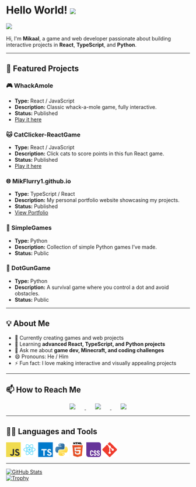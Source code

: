 # Hello World! <img src="https://media.giphy.com/media/l0MYt5jPR6QX5pnqM/giphy.gif" height="120px" style="vertical-align:middle;">
![](https://komarev.com/ghpvc/?username=MikFlurry1&label=Profile%20Visits&color=blue&style=for-the-badge)

Hi, I'm **Mikaal**, a game and web developer passionate about building interactive projects in **React**, **TypeScript**, and **Python**.  


---

## 🚀 Featured Projects

### 🎮 WhackAmole
- **Type:** React / JavaScript  
- **Description:** Classic whack-a-mole game, fully interactive.  
- **Status:** Published  
- [Play it here](https://mikflurry1.github.io/WhackAmole/)  

### 🐱 CatClicker-ReactGame
- **Type:** React / JavaScript  
- **Description:** Click cats to score points in this fun React game.  
- **Status:** Published  
- [Play it here](https://mikflurry1.github.io/CatClicker-ReactGame/)  

### 🌐 MikFlurry1.github.io
- **Type:** TypeScript / React  
- **Description:** My personal portfolio website showcasing my projects.  
- **Status:** Published  
- [View Portfolio](https://MikFlurry1.github.io)  

### 🐍 SimpleGames
- **Type:** Python  
- **Description:** Collection of simple Python games I’ve made.  
- **Status:** Public  

### 🔫 DotGunGame
- **Type:** Python  
- **Description:** A survival game where you control a dot and avoid obstacles.  
- **Status:** Public  

---

## 💡 About Me
- 🔭 Currently creating games and web projects  
- 🌱 Learning **advanced React, TypeScript, and Python projects**  
- 💬 Ask me about **game dev, Minecraft, and coding challenges**  
- 😄 Pronouns: He / Him  
- ⚡ Fun fact: I love making interactive and visually appealing projects  

---

## 📫 How to Reach Me

<p align="center">
  <a href="https://github.com/MikFlurry1">
    <img src="https://img.icons8.com/color/48/000000/github--v1.png" height="60" style="margin: 0 25px;"/>
  </a>
  <a href="https://discord.com/">
    <img src="https://img.icons8.com/color/48/000000/discord-logo.png" height="60" style="margin: 0 25px;"/>
  </a>
  <a href="https://twitter.com/">
    <img src="https://img.icons8.com/color/48/000000/twitter.png" height="60" style="margin: 0 25px;"/>
  </a>
</p>

---

## 👨‍💻 Languages and Tools  
<code><img height="40" src="https://raw.githubusercontent.com/github/explore/80688e429a7d4ef2fca1e82350fe8e3517d3494d/topics/javascript/javascript.png"></code>
<code><img height="40" src="https://raw.githubusercontent.com/github/explore/80688e429a7d4ef2fca1e82350fe8e3517d3494d/topics/react/react.png"></code>
<code><img height="40" src="https://raw.githubusercontent.com/github/explore/80688e429a7d4ef2fca1e82350fe8e3517d3494d/topics/typescript/typescript.png"></code>
<code><img height="40" src="https://raw.githubusercontent.com/github/explore/80688e429a7d4ef2fca1e82350fe8e3517d3494d/topics/python/python.png"></code>
<code><img height="40" src="https://raw.githubusercontent.com/github/explore/80688e429a7d4ef2fca1e82350fe8e3517d3494d/topics/html/html.png"></code>
<code><img height="40" src="https://raw.githubusercontent.com/github/explore/80688e429a7d4ef2fca1e82350fe8e3517d3494d/topics/css/css.png"></code>
<code><img height="40" src="https://raw.githubusercontent.com/github/explore/80688e429a7d4ef2fca1e82350fe8e3517d3494d/topics/git/git.png"></code>

---

[![GitHub Stats](https://github-readme-stats.vercel.app/api?username=MikFlurry1&show_icons=true&theme=radical)](https://github-readme-stats.vercel.app/api?username=MikFlurry1)  
[![Trophy](https://github-profile-trophy.vercel.app/?username=MikFlurry1&theme=juicyfresh&no-frame=true&row=1&&margin-w=20&no-bg=true)](https://github-profile-trophy.vercel.app/?username=MikFlurry1)




